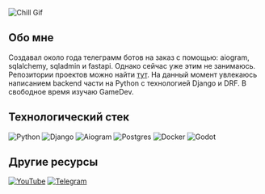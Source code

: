 ![Chill Gif](./assets/super_gif.gif)

## Обо мне
Создавал около года телеграмм ботов на заказ с помощью: aiogram, sqlalchemy, sqladmin и fastapi. Oднако сейчас уже этим не занимаюсь. Репозитории проектов можно найти [тут](https://github.com/SyanOSee). На данный момент увлекаюсь написанием backend части на Python с технологией Django и DRF. В свободное время изучаю GameDev.

## Технологический стек
![Python](https://img.shields.io/badge/Python-3776AB?style=for-the-badge&logo=python&logoColor=white) ![Django](https://img.shields.io/badge/Django-092E20?style=for-the-badge&logo=django&logoColor=white) ![Aiogram](https://img.shields.io/badge/Aiogram-26A5E4?style=for-the-badge&logo=telegram&logoColor=white) ![Postgres](https://img.shields.io/badge/Postgres-4169E1?style=for-the-badge&logo=postgresql&logoColor=white) ![Docker](https://img.shields.io/badge/Docker-2496ED?style=for-the-badge&logo=docker&logoColor=white) ![Godot](https://img.shields.io/badge/Godot-478CBF?style=for-the-badge&logo=godotengine&logoColor=white)

## Другие ресурсы
[![YouTube](https://img.shields.io/badge/Youtube-FF0000?style=for-the-badge&logo=youtube&logoColor=white)](https://www.youtube.com)
[![Telegram](https://img.shields.io/badge/Telegram-2CA5E0?style=for-the-badge&logo=telegram&logoColor=white)](https://telegram.org)